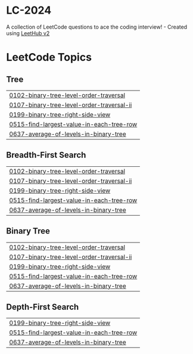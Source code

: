 # LC-2024
A collection of LeetCode questions to ace the coding interview! - Created using [LeetHub v2](https://github.com/arunbhardwaj/LeetHub-2.0)

<!---LeetCode Topics Start-->
# LeetCode Topics
## Tree
|  |
| ------- |
| [0102-binary-tree-level-order-traversal](https://github.com/yzJean/LC-2024/tree/master/0102-binary-tree-level-order-traversal) |
| [0107-binary-tree-level-order-traversal-ii](https://github.com/yzJean/LC-2024/tree/master/0107-binary-tree-level-order-traversal-ii) |
| [0199-binary-tree-right-side-view](https://github.com/yzJean/LC-2024/tree/master/0199-binary-tree-right-side-view) |
| [0515-find-largest-value-in-each-tree-row](https://github.com/yzJean/LC-2024/tree/master/0515-find-largest-value-in-each-tree-row) |
| [0637-average-of-levels-in-binary-tree](https://github.com/yzJean/LC-2024/tree/master/0637-average-of-levels-in-binary-tree) |
## Breadth-First Search
|  |
| ------- |
| [0102-binary-tree-level-order-traversal](https://github.com/yzJean/LC-2024/tree/master/0102-binary-tree-level-order-traversal) |
| [0107-binary-tree-level-order-traversal-ii](https://github.com/yzJean/LC-2024/tree/master/0107-binary-tree-level-order-traversal-ii) |
| [0199-binary-tree-right-side-view](https://github.com/yzJean/LC-2024/tree/master/0199-binary-tree-right-side-view) |
| [0515-find-largest-value-in-each-tree-row](https://github.com/yzJean/LC-2024/tree/master/0515-find-largest-value-in-each-tree-row) |
| [0637-average-of-levels-in-binary-tree](https://github.com/yzJean/LC-2024/tree/master/0637-average-of-levels-in-binary-tree) |
## Binary Tree
|  |
| ------- |
| [0102-binary-tree-level-order-traversal](https://github.com/yzJean/LC-2024/tree/master/0102-binary-tree-level-order-traversal) |
| [0107-binary-tree-level-order-traversal-ii](https://github.com/yzJean/LC-2024/tree/master/0107-binary-tree-level-order-traversal-ii) |
| [0199-binary-tree-right-side-view](https://github.com/yzJean/LC-2024/tree/master/0199-binary-tree-right-side-view) |
| [0515-find-largest-value-in-each-tree-row](https://github.com/yzJean/LC-2024/tree/master/0515-find-largest-value-in-each-tree-row) |
| [0637-average-of-levels-in-binary-tree](https://github.com/yzJean/LC-2024/tree/master/0637-average-of-levels-in-binary-tree) |
## Depth-First Search
|  |
| ------- |
| [0199-binary-tree-right-side-view](https://github.com/yzJean/LC-2024/tree/master/0199-binary-tree-right-side-view) |
| [0515-find-largest-value-in-each-tree-row](https://github.com/yzJean/LC-2024/tree/master/0515-find-largest-value-in-each-tree-row) |
| [0637-average-of-levels-in-binary-tree](https://github.com/yzJean/LC-2024/tree/master/0637-average-of-levels-in-binary-tree) |
<!---LeetCode Topics End-->
